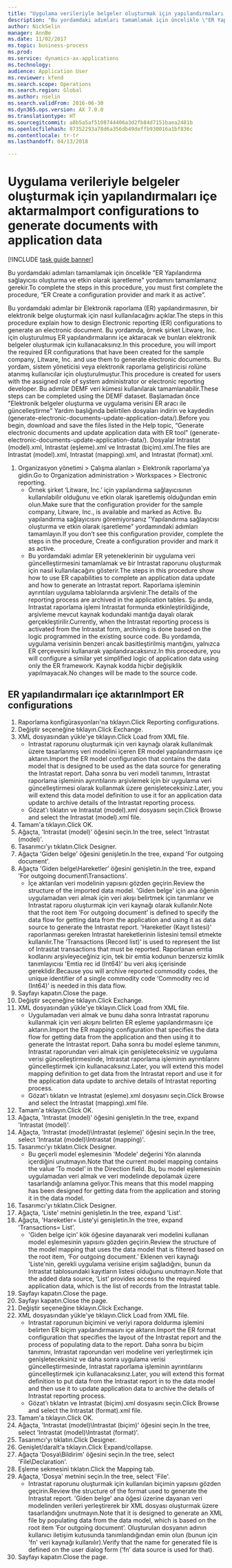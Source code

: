 ```yaml
--- 
title: "Uygulama verileriyle belgeler oluşturmak için yapılandırmaları içe aktarma"
description: "Bu yordamdaki adımları tamamlamak için öncelikle \"ER Yapılandırma sağlayıcısı oluşturma ve etkin olarak işaretleme\" yordamını tamamlamanız gerekir."
author: NickSelin
manager: AnnBe
ms.date: 11/02/2017
ms.topic: business-process
ms.prod: 
ms.service: dynamics-ax-applications
ms.technology: 
audience: Application User
ms.reviewer: kfend
ms.search.scope: Operations
ms.search.region: Global
ms.author: nselin
ms.search.validFrom: 2016-06-30
ms.dyn365.ops.version: AX 7.0.0
ms.translationtype: HT
ms.sourcegitcommit: a8b5a5af5108744406a3d2fb84d7151baea2481b
ms.openlocfilehash: 87352293a78d6a356db49deffb930016a1bf836c
ms.contentlocale: tr-tr
ms.lasthandoff: 04/13/2018

---
```

# <a name="import-configurations-to-generate-documents-with-application-data"></a><span data-ttu-id="1a936-103">Uygulama verileriyle belgeler oluşturmak için yapılandırmaları içe aktarma</span><span class="sxs-lookup"><span data-stu-id="1a936-103">Import configurations to generate documents with application data</span></span>

[!INCLUDE [task guide banner](../../includes/task-guide-banner.md)]

<span data-ttu-id="1a936-104">Bu yordamdaki adımları tamamlamak için öncelikle "ER Yapılandırma sağlayıcısı oluşturma ve etkin olarak işaretleme" yordamını tamamlamanız gerekir.</span><span class="sxs-lookup"><span data-stu-id="1a936-104">To complete the steps in this procedure, you must first complete the procedure, “ER Create a configuration provider and mark it as active”.</span></span>

<span data-ttu-id="1a936-105">Bu yordamdaki adımlar bir Elektronik raporlama (ER) yapılandırmasının, bir elektronik belge oluşturmak için nasıl kullanılacağını açıklar.</span><span class="sxs-lookup"><span data-stu-id="1a936-105">The steps in this procedure explain how to design Electronic reporting (ER) configurations to generate an electronic document.</span></span> <span data-ttu-id="1a936-106">Bu yordamda, örnek şirket Litware, Inc. için oluşturulmuş ER yapılandırmalarını içe aktaracak ve bunları elektronik belgeler oluşturmak için kullanacaksınız.</span><span class="sxs-lookup"><span data-stu-id="1a936-106">In this procedure, you will import the required ER configurations that have been created for the sample company, Litware, Inc. and use them to generate electronic documents.</span></span> <span data-ttu-id="1a936-107">Bu yordam, sistem yöneticisi veya elektronik raporlama geliştiricisi rolüne atanmış kullanıcılar için oluşturulmuştur.</span><span class="sxs-lookup"><span data-stu-id="1a936-107">This procedure is created for users with the assigned role of system administrator or electronic reporting developer.</span></span> <span data-ttu-id="1a936-108">Bu adımlar DEMF veri kümesi kullanılarak tamamlanabilir.</span><span class="sxs-lookup"><span data-stu-id="1a936-108">These steps can be completed using the DEMF dataset.</span></span> <span data-ttu-id="1a936-109">Başlamadan önce "Elektronik belgeler oluşturma ve uygulama verisini ER aracı ile güncelleştirme" Yardım başlığında belirtilen dosyaları indirin ve kaydedin (generate-electronic-documents-update-application-data/).</span><span class="sxs-lookup"><span data-stu-id="1a936-109">Before you begin, download and save the files listed in the Help topic, “Generate electronic documents and update application data with ER tool” (generate-electronic-documents-update-application-data/).</span></span> <span data-ttu-id="1a936-110">Dosyalar Intrastat (model).xml, Intrastat (eşleme).xml ve Intrastat (biçim).xml.</span><span class="sxs-lookup"><span data-stu-id="1a936-110">The files are Intrastat (model).xml, Intrastat (mapping).xml, and Intrastat (format).xml.</span></span>

1. <span data-ttu-id="1a936-111">Organizasyon yönetimi > Çalışma alanları > Elektronik raporlama'ya gidin.</span><span class="sxs-lookup"><span data-stu-id="1a936-111">Go to Organization administration > Workspaces > Electronic reporting.</span></span>
    * <span data-ttu-id="1a936-112">Örnek şirket ‘Litware, Inc.’ için yapılandırma sağlayıcısının kullanılabilir olduğunu ve etkin olarak işaretlemiş olduğundan emin olun.</span><span class="sxs-lookup"><span data-stu-id="1a936-112">Make sure that the configuration provider for the sample company, Litware, Inc., is available and marked as Active.</span></span> <span data-ttu-id="1a936-113">Bu yapılandırma sağlayıcısını göremiyorsanız "Yapılandırma sağlayıcısı oluşturma ve etkin olarak işaretleme" yordamındaki adımları tamamlayın.</span><span class="sxs-lookup"><span data-stu-id="1a936-113">If you don’t see this configuration provider, complete the steps in the procedure, Create a configuration provider and mark it as active.</span></span>  
    * <span data-ttu-id="1a936-114">Bu yordamdaki adımlar ER yeteneklerinin bir uygulama veri güncelleştirmesini tamamlamak ve bir Intrastat raporunu oluşturmak için nasıl kullanılacağını gösterir.</span><span class="sxs-lookup"><span data-stu-id="1a936-114">The steps in this procedure show how to use ER capabilities to complete an application data update and how to generate an Intrastat report.</span></span> <span data-ttu-id="1a936-115">Raporlama işleminin ayrıntıları uygulama tablolarında arşivlenir.</span><span class="sxs-lookup"><span data-stu-id="1a936-115">The details of the reporting process are archived in the application tables.</span></span> <span data-ttu-id="1a936-116">Şu anda, Intrastat raporlama işlemi Intrastat formunda etkinleştirildiğinde, arşivleme mevcut kaynak kodundaki mantığa dayalı olarak gerçekleştirilir.</span><span class="sxs-lookup"><span data-stu-id="1a936-116">Currently, when the Intrastat reporting process is activated from the Intrastat form, archiving is done based on the logic programmed in the existing source code.</span></span> <span data-ttu-id="1a936-117">Bu yordamda, uygulama verisinin benzeri ancak basitleştirilmiş mantığını, yalnızca ER çerçevesini kullanarak yapılandıracaksınız.</span><span class="sxs-lookup"><span data-stu-id="1a936-117">In this procedure, you will configure a similar yet simplified logic of application data using only the ER framework.</span></span> <span data-ttu-id="1a936-118">Kaynak kodda hiçbir değişiklik yapılmayacak.</span><span class="sxs-lookup"><span data-stu-id="1a936-118">No changes will be made to the source code.</span></span>   

## <a name="import-er-configurations"></a><span data-ttu-id="1a936-119">ER yapılandırmaları içe aktarın</span><span class="sxs-lookup"><span data-stu-id="1a936-119">Import ER configurations</span></span>
1. <span data-ttu-id="1a936-120">Raporlama konfigürasyonları'na tıklayın.</span><span class="sxs-lookup"><span data-stu-id="1a936-120">Click Reporting configurations.</span></span>
2. <span data-ttu-id="1a936-121">Değiştir seçeneğine tıklayın.</span><span class="sxs-lookup"><span data-stu-id="1a936-121">Click Exchange.</span></span>
3. <span data-ttu-id="1a936-122">XML dosyasından yükle'ye tıklayın.</span><span class="sxs-lookup"><span data-stu-id="1a936-122">Click Load from XML file.</span></span>
    * <span data-ttu-id="1a936-123">Intrastat raporunu oluşturmak için veri kaynağı olarak kullanılmak üzere tasarlanmış veri modelini içeren ER model yapılandırmasını içe aktarın.</span><span class="sxs-lookup"><span data-stu-id="1a936-123">Import the ER model configuration that contains the data model that is designed to be used as the data source for generating the Intrastat report.</span></span> <span data-ttu-id="1a936-124">Daha sonra bu veri modeli tanımını, Intrastat raporlama işleminin ayrıntılarını arşivlemek için bir uygulama veri güncelleştirmesi olarak kullanmak üzere genişleteceksiniz.</span><span class="sxs-lookup"><span data-stu-id="1a936-124">Later, you will extend this data model definition to use it for an application data update to archive details of the Intrastat reporting process.</span></span>   
    * <span data-ttu-id="1a936-125">Gözat'ı tıklatın ve Intrastat (model).xml dosyasını seçin.</span><span class="sxs-lookup"><span data-stu-id="1a936-125">Click Browse and select the Intrastat (model).xml file.</span></span>  
4. <span data-ttu-id="1a936-126">Tamam'a tıklayın.</span><span class="sxs-lookup"><span data-stu-id="1a936-126">Click OK.</span></span>
5. <span data-ttu-id="1a936-127">Ağaçta, 'Intrastat (model)' öğesini seçin.</span><span class="sxs-lookup"><span data-stu-id="1a936-127">In the tree, select 'Intrastat (model)'.</span></span>
6. <span data-ttu-id="1a936-128">Tasarımcı'yı tıklatın.</span><span class="sxs-lookup"><span data-stu-id="1a936-128">Click Designer.</span></span>
7. <span data-ttu-id="1a936-129">Ağaçta 'Giden belge' öğesini genişletin.</span><span class="sxs-lookup"><span data-stu-id="1a936-129">In the tree, expand 'For outgoing document'.</span></span>
8. <span data-ttu-id="1a936-130">Ağaçta 'Giden belge\Hareketler' öğesini genişletin.</span><span class="sxs-lookup"><span data-stu-id="1a936-130">In the tree, expand 'For outgoing document\Transactions'.</span></span>
    * <span data-ttu-id="1a936-131">İçe aktarılan veri modelinin yapısını gözden geçirin.</span><span class="sxs-lookup"><span data-stu-id="1a936-131">Review the structure of the imported data model.</span></span> <span data-ttu-id="1a936-132">'Giden belge' için ana öğenin uygulamadan veri almak için veri akışı belirtmek için tanımlanır ve Intrastat raporu oluşturmak için veri kaynağı olarak kullanılır.</span><span class="sxs-lookup"><span data-stu-id="1a936-132">Note that the root item ‘For outgoing document’ is defined to specify the data flow for getting data from the application and using it as data source to generate the Intrastat report.</span></span> <span data-ttu-id="1a936-133">'Hareketler (Kayıt listesi)' raporlanması gereken Intrastat hareketlerinin listesini temsil etmekte kullanılır.</span><span class="sxs-lookup"><span data-stu-id="1a936-133">The ‘Transactions (Record list)’ is used to represent the list of Intrastat transactions that must be reported.</span></span> <span data-ttu-id="1a936-134">Raporlanan emtia kodlarını arşivleyeceğiniz için, tek bir emtia kodunun benzersiz kimlik tanımlayıcısı 'Emtia rec id (Int64)' bu veri akış içerisinde gereklidir.</span><span class="sxs-lookup"><span data-stu-id="1a936-134">Because you will archive reported commodity codes, the unique identifier of a single commodity code ‘Commodity rec id (Int64)’ is needed in this data flow.</span></span>   
9. <span data-ttu-id="1a936-135">Sayfayı kapatın.</span><span class="sxs-lookup"><span data-stu-id="1a936-135">Close the page.</span></span>
10. <span data-ttu-id="1a936-136">Değiştir seçeneğine tıklayın.</span><span class="sxs-lookup"><span data-stu-id="1a936-136">Click Exchange.</span></span>
11. <span data-ttu-id="1a936-137">XML dosyasından yükle'ye tıklayın.</span><span class="sxs-lookup"><span data-stu-id="1a936-137">Click Load from XML file.</span></span>
    * <span data-ttu-id="1a936-138">Uygulamadan veri almak ve bunu daha sonra Intrastat raporunu kullanmak için veri akışını belirten ER eşleme yapılandırmasını içe aktarın.</span><span class="sxs-lookup"><span data-stu-id="1a936-138">Import the ER mapping configuration that specifies the data flow for getting data from the application and then using it to generate the Intrastat report.</span></span> <span data-ttu-id="1a936-139">Daha sonra bu model eşleme tanımını, Intrastat raporundan veri almak için genişleteceksiniz ve uygulama verisi güncelleştirmesinde, Intrastat raporlama işleminin ayrıntılarını güncelleştirmek için kullanacaksınız.</span><span class="sxs-lookup"><span data-stu-id="1a936-139">Later, you will extend this model mapping definition to get data from the Intrastat report and use it for the application data update to archive details of Intrastat reporting process.</span></span>   
    * <span data-ttu-id="1a936-140">Gözat'ı tıklatın ve Intrastat (eşleme).xml dosyasını seçin.</span><span class="sxs-lookup"><span data-stu-id="1a936-140">Click Browse and select the Intrastat (mapping).xml file.</span></span>  
12. <span data-ttu-id="1a936-141">Tamam'a tıklayın.</span><span class="sxs-lookup"><span data-stu-id="1a936-141">Click OK.</span></span>
13. <span data-ttu-id="1a936-142">Ağaçta, 'Intrastat (model)' öğesini genişletin.</span><span class="sxs-lookup"><span data-stu-id="1a936-142">In the tree, expand 'Intrastat (model)'.</span></span>
14. <span data-ttu-id="1a936-143">Ağaçta, 'Intrastat (model)\Intrastat (eşleme)' öğesini seçin.</span><span class="sxs-lookup"><span data-stu-id="1a936-143">In the tree, select 'Intrastat (model)\Intrastat (mapping)'.</span></span>
15. <span data-ttu-id="1a936-144">Tasarımcı'yı tıklatın.</span><span class="sxs-lookup"><span data-stu-id="1a936-144">Click Designer.</span></span>
    * <span data-ttu-id="1a936-145">Bu geçerli model eşlemesinin 'Modele' değerini Yön alanında içerdiğini unutmayın.</span><span class="sxs-lookup"><span data-stu-id="1a936-145">Note that the current model mapping contains the value ‘To model’ in the Direction field.</span></span> <span data-ttu-id="1a936-146">Bu, bu model eşlemesinin uygulamadan veri almak ve veri modelinde depolamak üzere tasarlandığı anlamına geliyor.</span><span class="sxs-lookup"><span data-stu-id="1a936-146">This means that this model mapping has been designed for getting data from the application and storing it in the data model.</span></span>  
16. <span data-ttu-id="1a936-147">Tasarımcı'yı tıklatın.</span><span class="sxs-lookup"><span data-stu-id="1a936-147">Click Designer.</span></span>
17. <span data-ttu-id="1a936-148">Ağaçta, 'Liste' metnini genişletin.</span><span class="sxs-lookup"><span data-stu-id="1a936-148">In the tree, expand 'List'.</span></span>
18. <span data-ttu-id="1a936-149">Ağaçta, 'Hareketler= Liste'yi genişletin.</span><span class="sxs-lookup"><span data-stu-id="1a936-149">In the tree, expand 'Transactions= List'.</span></span>
    * <span data-ttu-id="1a936-150">'Giden belge için' kök öğesine dayanarak veri modelini kullanan model eşlemesinin yapısını gözden geçirin.</span><span class="sxs-lookup"><span data-stu-id="1a936-150">Review the structure of the model mapping that uses the data model that is filtered based on the root item, ‘For outgoing document.’</span></span> <span data-ttu-id="1a936-151">Eklenen veri kaynağı 'Liste'nin, gerekli uygulama verisine erişim sağladığını, bunun da Intrastat tablosundaki kayıtların listesi olduğunu unutmayın.</span><span class="sxs-lookup"><span data-stu-id="1a936-151">Note that the added data source, ‘List’ provides access to the required application data, which is the list of records from the Intrastat table.</span></span>  
19. <span data-ttu-id="1a936-152">Sayfayı kapatın.</span><span class="sxs-lookup"><span data-stu-id="1a936-152">Close the page.</span></span>
20. <span data-ttu-id="1a936-153">Sayfayı kapatın.</span><span class="sxs-lookup"><span data-stu-id="1a936-153">Close the page.</span></span>
21. <span data-ttu-id="1a936-154">Değiştir seçeneğine tıklayın.</span><span class="sxs-lookup"><span data-stu-id="1a936-154">Click Exchange.</span></span>
22. <span data-ttu-id="1a936-155">XML dosyasından yükle'ye tıklayın.</span><span class="sxs-lookup"><span data-stu-id="1a936-155">Click Load from XML file.</span></span>
    * <span data-ttu-id="1a936-156">Intrastat raporunun biçimini ve veriyi rapora doldurma işlemini belirten ER biçim yapılandırmasını içe aktarın.</span><span class="sxs-lookup"><span data-stu-id="1a936-156">Import the ER format configuration that specifies the layout of the Intrastat report and the process of populating data to the report.</span></span> <span data-ttu-id="1a936-157">Daha sonra bu biçim tanımını, Intrastat raporundan veri modeline veri yerleştirmek için genişleteceksiniz ve daha sonra uygulama verisi güncelleştirmesinde, Intrastat raporlama işleminin ayrıntılarını güncelleştirmek için kullanacaksınız.</span><span class="sxs-lookup"><span data-stu-id="1a936-157">Later, you will extend this format definition to put data from the Intrastat report in to the data model and then use it to update application data to archive the details of Intrastat reporting process.</span></span>   
    * <span data-ttu-id="1a936-158">Gözat'ı tıklatın ve Intrastat (biçim).xml dosyasını seçin.</span><span class="sxs-lookup"><span data-stu-id="1a936-158">Click Browse and select the Intrastat (format).xml file.</span></span>  
23. <span data-ttu-id="1a936-159">Tamam'a tıklayın.</span><span class="sxs-lookup"><span data-stu-id="1a936-159">Click OK.</span></span>
24. <span data-ttu-id="1a936-160">Ağaçta, 'Intrastat (model)\Intrastat (biçim)' öğesini seçin.</span><span class="sxs-lookup"><span data-stu-id="1a936-160">In the tree, select 'Intrastat (model)\Intrastat (format)'.</span></span>
25. <span data-ttu-id="1a936-161">Tasarımcı'yı tıklatın.</span><span class="sxs-lookup"><span data-stu-id="1a936-161">Click Designer.</span></span>
26. <span data-ttu-id="1a936-162">Genişlet/daralt'a tıklayın.</span><span class="sxs-lookup"><span data-stu-id="1a936-162">Click Expand/collapse.</span></span>
27. <span data-ttu-id="1a936-163">Ağaçta 'Dosya\Bildirim' öğesini seçin.</span><span class="sxs-lookup"><span data-stu-id="1a936-163">In the tree, select 'File\Declaration'.</span></span>
28. <span data-ttu-id="1a936-164">Eşleme sekmesini tıklatın.</span><span class="sxs-lookup"><span data-stu-id="1a936-164">Click the Mapping tab.</span></span>
29. <span data-ttu-id="1a936-165">Ağaçta, 'Dosya' metnini seçin.</span><span class="sxs-lookup"><span data-stu-id="1a936-165">In the tree, select 'File'.</span></span>
    * <span data-ttu-id="1a936-166">Intrastat raporunu oluşturmak için kullanılan biçimin yapısını gözden geçirin.</span><span class="sxs-lookup"><span data-stu-id="1a936-166">Review the structure of the format used to generate the Intrastat report.</span></span> <span data-ttu-id="1a936-167">'Giden belge' ana öğesi üzerine dayanan veri modelinden verileri yerleştirerek bir XML dosyası oluşturmak üzere tasarlandığını unutmayın.</span><span class="sxs-lookup"><span data-stu-id="1a936-167">Note that it is designed to generate an XML file by populating data from the data model, which is based on the root item ‘For outgoing document’.</span></span> <span data-ttu-id="1a936-168">Oluşturulan dosyanın adının kullanıcı iletişim kutusunda tanımlandığından emin olun (bunun için 'fn' veri kaynağı kullanılır).</span><span class="sxs-lookup"><span data-stu-id="1a936-168">Verify that the name for generated file is defined on the user dialog form (‘fn’ data source is used for that).</span></span>   
30. <span data-ttu-id="1a936-169">Sayfayı kapatın.</span><span class="sxs-lookup"><span data-stu-id="1a936-169">Close the page.</span></span>



